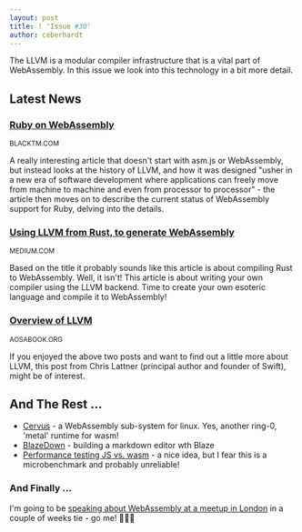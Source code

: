 ```yaml
---
layout: post
title: ! 'Issue #30'
author: ceberhardt
---
```


The LLVM is a modular compiler infrastructure that is a vital part of WebAssembly. In this issue we look into this technology in a bit more detail.

## Latest News

### [Ruby on WebAssembly](http://www.blacktm.com/blog/ruby-on-webassembly)

<small>BLACKTM.COM</small>

A really interesting article that doesn't start with asm.js or WebAssembly, but instead looks at the history of LLVM, and how it was designed "usher in a new era of software development where applications can freely move from machine to machine and even from processor to processor" - the article then moves on to describe the current status of WebAssembly support for Ruby, delving into the details. 

### [Using LLVM from Rust, to generate WebAssembly](https://medium.com/@jayphelps/using-llvm-from-rust-to-generate-webassembly-93e8c193fdb4)

<small>MEDIUM.COM</small>

Based on the title it probably sounds like this article is about compiling Rust to WebAssembly. Well, it isn't! This article is about writing your own compiler using the LLVM backend. Time to create your own esoteric language and compile it to WebAssembly!

### [Overview of LLVM](http://aosabook.org/en/llvm.html)

<small>AOSABOOK.ORG</small>

If you enjoyed the above two posts and want to find out a little more about LLVM, this post from Chris Lattner (principal author and founder of Swift), might be of interest.

## And The Rest ...

 - [Cervus](https://github.com/cervus-v/cervus/blob/master/README.md) - a WebAssembly sub-system for linux. Yes, another ring-0, 'metal' runtime for wasm!
 - [BlazeDown](https://www.telerik.com/blogs/blazedown-experiment-with-markdown-and-blazor?utm_medium=social-owned&utm_source=twitter&utm_campaign=devcraft-blog-markdown-and-blazor) - building a markdown editor wth Blaze
 - [Performance testing JS vs. wasm](https://medium.com/samsung-internet-dev/performance-testing-web-assembly-vs-javascript-e07506fd5875) - a nice idea, but I fear this is a microbenchmark and probably unreliable!

### And Finally ...

I'm going to be [speaking about WebAssembly at a meetup in London](https://www.eventbrite.co.uk/e/webassembly-and-the-death-of-javascript-tickets-45755178972?aff=twreg) in a couple of weeks tie - go me! 📢📢📢